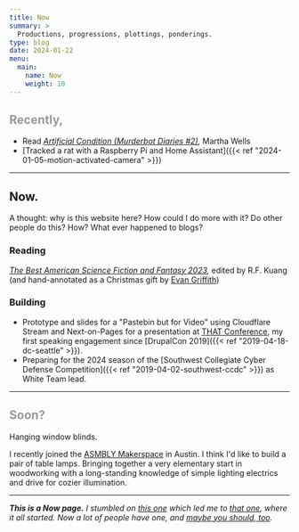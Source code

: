 ```yaml
---
title: Now
summary: >
  Productions, progressions, plottings, ponderings.
type: blog
date: 2024-01-22
menu:
  main:
    name: Now
    weight: 10
---
```


<h2 style="color: #999;">Recently,</h2>

- Read _[Artificial Condition (Murderbot Diaries #2)](https://bookshop.org/p/books/artificial-condition-martha-wells/9858231?ean=9781250186928),_ Martha Wells
- [Tracked a rat with a Raspberry Pi and Home Assistant]({{< ref "2024-01-05-motion-activated-camera" >}})

---

## Now.

A thought: why is this website here? How could I do more with it? Do other people
do this? How? What ever happened to blogs?

### Reading

_[The Best American Science Fiction and Fantasy 2023](https://www.goodreads.com/book/show/127654222-the-best-american-science-fiction-and-fantasy-2023),_
edited by R.F. Kuang (and hand-annotated as a Christmas gift by
[Evan Griffith](https://www.evangriffithbooks.com/))

### Building

- Prototype and slides for a "Pastebin but for Video" using Cloudflare Stream and
  Next-on-Pages for a presentation at [THAT Conference](https://thatconference.com/tx/2024/),
  my first speaking engagement since [DrupalCon 2019]({{< ref "2019-04-18-dc-seattle" >}}).
- Preparing for the 2024 season of the
  [Southwest Collegiate Cyber Defense Competition]({{< ref "2019-04-02-southwest-ccdc" >}})
  as White Team lead.

---

<h2 style="color: #999;">Soon?</h2>

Hanging window blinds.

I recently joined the [ASMBLY Makerspace](https://asmbly.org/) in Austin. I
think I'd like to build a pair of table lamps. Bringing together a very
elementary start in woodworking with a long-standing knowledge of simple
lighting electrics and drive for cozier illumination.

---

_**This is a Now page.** I stumbled on [this one](https://taylor.town/now) which
led me to [that one](https://sive.rs/now), where it all started. Now a lot of
people have one, and [maybe you should, too](https://sive.rs/nowff)._
